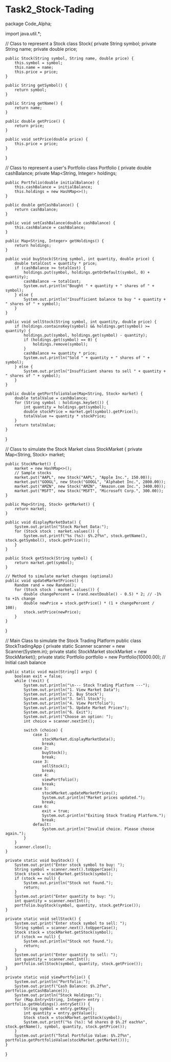 # Task2_Stock-Tading

package Code_Alpha;

import java.util.*;

// Class to represent a Stock
class Stock{
    private String symbol;
    private String name;
    private double price;

    public Stock(String symbol, String name, double price) {
        this.symbol = symbol;
        this.name = name;
        this.price = price;
    }

    public String getSymbol() {
        return symbol;
    }

    public String getName() {
        return name;
    }

    public double getPrice() {
        return price;
    }

    public void setPrice(double price) {
        this.price = price;
    }
}

// Class to represent a user's Portfolio
class Portfolio {
    private double cashBalance;
    private Map<String, Integer> holdings;

    public Portfolio(double initialBalance) {
        this.cashBalance = initialBalance;
        this.holdings = new HashMap<>();
    }

    public double getCashBalance() {
        return cashBalance;
    }

    public void setCashBalance(double cashBalance) {
        this.cashBalance = cashBalance;
    }

    public Map<String, Integer> getHoldings() {
        return holdings;
    }

    public void buyStock(String symbol, int quantity, double price) {
        double totalCost = quantity * price;
        if (cashBalance >= totalCost) {
            holdings.put(symbol, holdings.getOrDefault(symbol, 0) + quantity);
            cashBalance -= totalCost;
            System.out.println("Bought " + quantity + " shares of " + symbol);
        } else {
            System.out.println("Insufficient balance to buy " + quantity + " shares of " + symbol);
        }
    }

    public void sellStock(String symbol, int quantity, double price) {
        if (holdings.containsKey(symbol) && holdings.get(symbol) >= quantity) {
            holdings.put(symbol, holdings.get(symbol) - quantity);
            if (holdings.get(symbol) == 0) {
                holdings.remove(symbol);
            }
            cashBalance += quantity * price;
            System.out.println("Sold " + quantity + " shares of " + symbol);
        } else {
            System.out.println("Insufficient shares to sell " + quantity + " shares of " + symbol);
        }
    }

    public double getPortfolioValue(Map<String, Stock> market) {
        double totalValue = cashBalance;
        for (String symbol : holdings.keySet()) {
            int quantity = holdings.get(symbol);
            double stockPrice = market.get(symbol).getPrice();
            totalValue += quantity * stockPrice;
        }
        return totalValue;
    }
}

// Class to simulate the Stock Market
class StockMarket {
    private Map<String, Stock> market;

    public StockMarket() {
        market = new HashMap<>();
        // Sample stocks
        market.put("AAPL", new Stock("AAPL", "Apple Inc.", 150.00));
        market.put("GOOGL", new Stock("GOOGL", "Alphabet Inc.", 2800.00));
        market.put("AMZN", new Stock("AMZN", "Amazon.com Inc.", 3400.00));
        market.put("MSFT", new Stock("MSFT", "Microsoft Corp.", 300.00));
    }

    public Map<String, Stock> getMarket() {
        return market;
    }

    public void displayMarketData() {
        System.out.println("Stock Market Data:");
        for (Stock stock : market.values()) {
            System.out.printf("%s (%s): $%.2f%n", stock.getName(), stock.getSymbol(), stock.getPrice());
        }
    }

    public Stock getStock(String symbol) {
        return market.get(symbol);
    }

    // Method to simulate market changes (optional)
    public void updateMarketPrices() {
        Random rand = new Random();
        for (Stock stock : market.values()) {
            double changePercent = (rand.nextDouble() - 0.5) * 2; // -1% to +1% change
            double newPrice = stock.getPrice() * (1 + changePercent / 100);
            stock.setPrice(newPrice);
        }
    }
}

// Main Class to simulate the Stock Trading Platform
public class StockTradingApp {
    private static Scanner scanner = new Scanner(System.in);
    private static StockMarket stockMarket = new StockMarket();
    private static Portfolio portfolio = new Portfolio(10000.00); // Initial cash balance

    public static void main(String[] args) {
        boolean exit = false;
        while (!exit) {
            System.out.println("\n--- Stock Trading Platform ---");
            System.out.println("1. View Market Data");
            System.out.println("2. Buy Stock");
            System.out.println("3. Sell Stock");
            System.out.println("4. View Portfolio");
            System.out.println("5. Update Market Prices");
            System.out.println("6. Exit");
            System.out.print("Choose an option: ");
            int choice = scanner.nextInt();

            switch (choice) {
                case 1:
                    stockMarket.displayMarketData();
                    break;
                case 2:
                    buyStock();
                    break;
                case 3:
                    sellStock();
                    break;
                case 4:
                    viewPortfolio();
                    break;
                case 5:
                    stockMarket.updateMarketPrices();
                    System.out.println("Market prices updated.");
                    break;
                case 6:
                    exit = true;
                    System.out.println("Exiting Stock Trading Platform.");
                    break;
                default:
                    System.out.println("Invalid choice. Please choose again.");
            }
        }
        scanner.close();
    }

    private static void buyStock() {
        System.out.print("Enter stock symbol to buy: ");
        String symbol = scanner.next().toUpperCase();
        Stock stock = stockMarket.getStock(symbol);
        if (stock == null) {
            System.out.println("Stock not found.");
            return;
        }
        System.out.print("Enter quantity to buy: ");
        int quantity = scanner.nextInt();
        portfolio.buyStock(symbol, quantity, stock.getPrice());
    }

    private static void sellStock() {
        System.out.print("Enter stock symbol to sell: ");
        String symbol = scanner.next().toUpperCase();
        Stock stock = stockMarket.getStock(symbol);
        if (stock == null) {
            System.out.println("Stock not found.");
            return;
        }
        System.out.print("Enter quantity to sell: ");
        int quantity = scanner.nextInt();
        portfolio.sellStock(symbol, quantity, stock.getPrice());
    }

    private static void viewPortfolio() {
        System.out.println("Portfolio:");
        System.out.printf("Cash Balance: $%.2f%n", portfolio.getCashBalance());
        System.out.println("Stock Holdings:");
        for (Map.Entry<String, Integer> entry : portfolio.getHoldings().entrySet()) {
            String symbol = entry.getKey();
            int quantity = entry.getValue();
            Stock stock = stockMarket.getStock(symbol);
            System.out.printf("%s (%s): %d shares @ $%.2f each%n", stock.getName(), symbol, quantity, stock.getPrice());
        }
        System.out.printf("Total Portfolio Value: $%.2f%n", portfolio.getPortfolioValue(stockMarket.getMarket()));
    }
}
